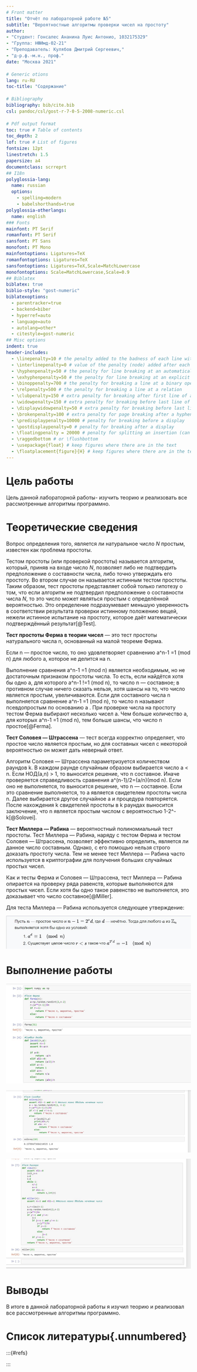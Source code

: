 ```yaml
---
# Front matter
title: "Отчёт по лабораторной работе №5"
subtitle: "Вероятностные алгоритмы проверки чисел на простоту"
author: 
- "Студент: Гонсалес Ананина Луис Антонио, 1032175329"
- "Группа: НФИмд-02-21"
- "Преподаватель: Кулябов Дмитрий Сергеевич,"
- "д-р.ф.-м.н., проф."
date: "Москва 2021"

# Generic otions
lang: ru-RU
toc-title: "Содержание"

# Bibliography
bibliography: bib/cite.bib
csl: pandoc/csl/gost-r-7-0-5-2008-numeric.csl

# Pdf output format
toc: true # Table of contents
toc_depth: 2
lof: true # List of figures
fontsize: 12pt
linestretch: 1.5
papersize: a4
documentclass: scrreprt
## I18n
polyglossia-lang:
  name: russian
  options:
	- spelling=modern
	- babelshorthands=true
polyglossia-otherlangs:
  name: english
### Fonts
mainfont: PT Serif
romanfont: PT Serif
sansfont: PT Sans
monofont: PT Mono
mainfontoptions: Ligatures=TeX
romanfontoptions: Ligatures=TeX
sansfontoptions: Ligatures=TeX,Scale=MatchLowercase
monofontoptions: Scale=MatchLowercase,Scale=0.9
## Biblatex
biblatex: true
biblio-style: "gost-numeric"
biblatexoptions:
  - parentracker=true
  - backend=biber
  - hyperref=auto
  - language=auto
  - autolang=other*
  - citestyle=gost-numeric
## Misc options
indent: true
header-includes:
  - \linepenalty=10 # the penalty added to the badness of each line within a paragraph (no associated penalty node) Increasing the value makes tex try to have fewer lines in the paragraph.
  - \interlinepenalty=0 # value of the penalty (node) added after each line of a paragraph.
  - \hyphenpenalty=50 # the penalty for line breaking at an automatically inserted hyphen
  - \exhyphenpenalty=50 # the penalty for line breaking at an explicit hyphen
  - \binoppenalty=700 # the penalty for breaking a line at a binary operator
  - \relpenalty=500 # the penalty for breaking a line at a relation
  - \clubpenalty=150 # extra penalty for breaking after first line of a paragraph
  - \widowpenalty=150 # extra penalty for breaking before last line of a paragraph
  - \displaywidowpenalty=50 # extra penalty for breaking before last line before a display math
  - \brokenpenalty=100 # extra penalty for page breaking after a hyphenated line
  - \predisplaypenalty=10000 # penalty for breaking before a display
  - \postdisplaypenalty=0 # penalty for breaking after a display
  - \floatingpenalty = 20000 # penalty for splitting an insertion (can only be split footnote in standard LaTeX)
  - \raggedbottom # or \flushbottom
  - \usepackage{float} # keep figures where there are in the text
  - \floatplacement{figure}{H} # keep figures where there are in the text
---
```


# Цель работы

Цель данной лабораторной работы- изучить теорию и реализовать все рассмотренные алгоритмы программно.

# Теоретические сведения

Вопрос определения того, является ли натуральное число  *N* простым, известен как проблема простоты.

Тестом простоты (или проверкой простоты) называется алгоритм, который, приняв на входе число *N*, позволяет либо не подтвердить предположение о составности числа, либо точно утверждать его простоту. Во втором случае он называется истинным тестом простоты. Таким образом, тест простоты представляет собой только гипотезу о том, что если алгоритм не подтвердил предположение о составности числа *N*, то это число может являться простым с определённой вероятностью. Это определение подразумевает меньшую уверенность в соответствии результата проверки истинному положению вещей, нежели истинное испытание на простоту, которое даёт математически подтверждённый результат[@Test].

**Тест простоты Ферма в теории чисел** — это тест простоты натурального числа n, основанный на малой теореме Ферма.

Если n — простое число, то оно удовлетворяет сравнению a^n-1 =1 (mod n) для любого a, которое не делится на n.

Выполнение сравнения a^n-1 =1 (mod n) является необходимым, но не достаточным признаком простоты числа. То есть, если найдётся хотя бы одно a, для которого a^n-1 !=1 (mod n), то число n — составное; в противном случае ничего сказать нельзя, хотя шансы на то, что число является простым, увеличиваются. Если для составного числа n выполняется сравнение a^n-1 =1 (mod n), то число n называют псевдопростым по основанию a . При проверке числа на простоту тестом Ферма выбирают несколько чисел a. Чем больше количество a, для которых a^n-1 =1 (mod n), тем больше шансы, что число n простое[@Ferma].

**Тест Соловея — Штрассена** —  тест всегда корректно определяет, что простое число является простым, но для составных чисел с некоторой вероятностью он может дать неверный ответ. 

Алгоритм Соловея — Штрассена параметризуется количеством раундов k. В каждом раунде случайным образом выбирается число a < n. Если НОД(a,n) > 1, то выносится решение, что n составное. Иначе проверяется справедливость сравнения a^(n-1)/2=(a/n)(mod n). Если оно не выполняется, то выносится решение, что n — составное. Если это сравнение выполняется, то a является свидетелем простоты числа n. Далее выбирается другое случайное a и процедура повторяется. После нахождения k свидетелей простоты в k раундах выносится заключение, что n является простым числом с вероятностью 1-2^-k[@Solovei]. 

**Тест Миллера — Рабина** — вероятностный полиномиальный тест простоты. Тест Миллера — Рабина, наряду с тестом Ферма и тестом Соловея — Штрассена, позволяет эффективно определить, является ли данное число составным. Однако, с его помощью нельзя строго доказать простоту числа. Тем не менее тест Миллера — Рабина часто используется в криптографии для получения больших случайных простых чисел.

Как и тесты Ферма и Соловея — Штрассена, тест Миллера — Рабина опирается на проверку ряда равенств, которые выполняются для простых чисел. Если хотя бы одно такое равенство не выполняется, это доказывает что число составное[@Miller].

Для теста Миллера — Рабина используется следующее утверждение:

![Тест Миллера](images\Тест_Миллера.JPG)



# Выполнение работы

![Тест Ферма](images\Тест_Ферма.JPG)

![Тест Соловэя](images\Тест_Соловэя.JPG)

![Тест Миллера](images\тест_Miller.JPG)



# Выводы

В итоге в данной лабораторной работы я изучил теорию и реализовал все рассмотренные алгоритмы программно.

# Список литературы{.unnumbered}

:::{#refs}

:::







